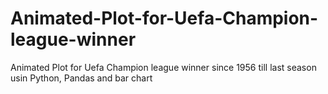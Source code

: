 # Animated-Plot-for-Uefa-Champion-league-winner
Animated Plot for Uefa Champion league winner since 1956 till last season usin Python, Pandas and bar chart
